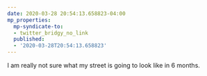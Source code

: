 ```yaml
---
date: 2020-03-28 20:54:13.658823-04:00
mp_properties:
  mp-syndicate-to:
  - twitter_bridgy_no_link
  published:
  - '2020-03-28T20:54:13.658823'
---
```


I am really not sure what my street is going to look like in 6 months.